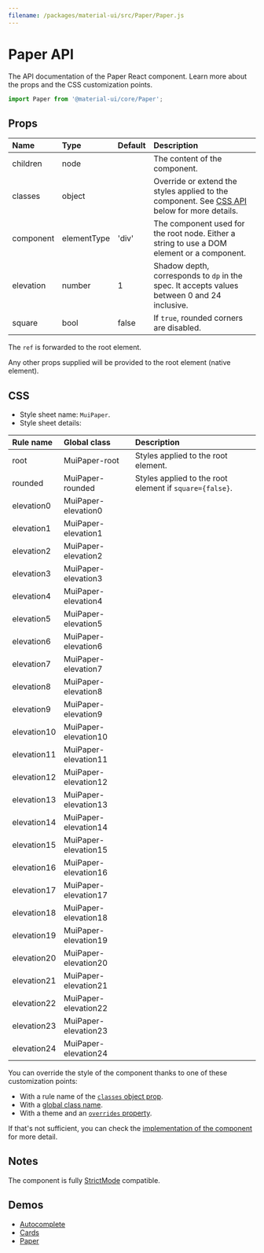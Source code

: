 ```yaml
---
filename: /packages/material-ui/src/Paper/Paper.js
---
```


<!--- This documentation is automatically generated, do not try to edit it. -->

# Paper API

<p class="description">The API documentation of the Paper React component. Learn more about the props and the CSS customization points.</p>

```js
import Paper from '@material-ui/core/Paper';
```



## Props

| Name | Type | Default | Description |
|:-----|:-----|:--------|:------------|
| <span class="prop-name">children</span> | <span class="prop-type">node</span> |  | The content of the component. |
| <span class="prop-name">classes</span> | <span class="prop-type">object</span> |  | Override or extend the styles applied to the component. See [CSS API](#css) below for more details. |
| <span class="prop-name">component</span> | <span class="prop-type">elementType</span> | <span class="prop-default">'div'</span> | The component used for the root node. Either a string to use a DOM element or a component. |
| <span class="prop-name">elevation</span> | <span class="prop-type">number</span> | <span class="prop-default">1</span> | Shadow depth, corresponds to `dp` in the spec. It accepts values between 0 and 24 inclusive. |
| <span class="prop-name">square</span> | <span class="prop-type">bool</span> | <span class="prop-default">false</span> | If `true`, rounded corners are disabled. |

The `ref` is forwarded to the root element.

Any other props supplied will be provided to the root element (native element).

## CSS

- Style sheet name: `MuiPaper`.
- Style sheet details:

| Rule name | Global class | Description |
|:-----|:-------------|:------------|
| <span class="prop-name">root</span> | <span class="prop-name">MuiPaper-root</span> | Styles applied to the root element.
| <span class="prop-name">rounded</span> | <span class="prop-name">MuiPaper-rounded</span> | Styles applied to the root element if `square={false}`.
| <span class="prop-name">elevation0</span> | <span class="prop-name">MuiPaper-elevation0</span> | 
| <span class="prop-name">elevation1</span> | <span class="prop-name">MuiPaper-elevation1</span> | 
| <span class="prop-name">elevation2</span> | <span class="prop-name">MuiPaper-elevation2</span> | 
| <span class="prop-name">elevation3</span> | <span class="prop-name">MuiPaper-elevation3</span> | 
| <span class="prop-name">elevation4</span> | <span class="prop-name">MuiPaper-elevation4</span> | 
| <span class="prop-name">elevation5</span> | <span class="prop-name">MuiPaper-elevation5</span> | 
| <span class="prop-name">elevation6</span> | <span class="prop-name">MuiPaper-elevation6</span> | 
| <span class="prop-name">elevation7</span> | <span class="prop-name">MuiPaper-elevation7</span> | 
| <span class="prop-name">elevation8</span> | <span class="prop-name">MuiPaper-elevation8</span> | 
| <span class="prop-name">elevation9</span> | <span class="prop-name">MuiPaper-elevation9</span> | 
| <span class="prop-name">elevation10</span> | <span class="prop-name">MuiPaper-elevation10</span> | 
| <span class="prop-name">elevation11</span> | <span class="prop-name">MuiPaper-elevation11</span> | 
| <span class="prop-name">elevation12</span> | <span class="prop-name">MuiPaper-elevation12</span> | 
| <span class="prop-name">elevation13</span> | <span class="prop-name">MuiPaper-elevation13</span> | 
| <span class="prop-name">elevation14</span> | <span class="prop-name">MuiPaper-elevation14</span> | 
| <span class="prop-name">elevation15</span> | <span class="prop-name">MuiPaper-elevation15</span> | 
| <span class="prop-name">elevation16</span> | <span class="prop-name">MuiPaper-elevation16</span> | 
| <span class="prop-name">elevation17</span> | <span class="prop-name">MuiPaper-elevation17</span> | 
| <span class="prop-name">elevation18</span> | <span class="prop-name">MuiPaper-elevation18</span> | 
| <span class="prop-name">elevation19</span> | <span class="prop-name">MuiPaper-elevation19</span> | 
| <span class="prop-name">elevation20</span> | <span class="prop-name">MuiPaper-elevation20</span> | 
| <span class="prop-name">elevation21</span> | <span class="prop-name">MuiPaper-elevation21</span> | 
| <span class="prop-name">elevation22</span> | <span class="prop-name">MuiPaper-elevation22</span> | 
| <span class="prop-name">elevation23</span> | <span class="prop-name">MuiPaper-elevation23</span> | 
| <span class="prop-name">elevation24</span> | <span class="prop-name">MuiPaper-elevation24</span> | 

You can override the style of the component thanks to one of these customization points:

- With a rule name of the [`classes` object prop](/customization/components/#overriding-styles-with-classes).
- With a [global class name](/customization/components/#overriding-styles-with-global-class-names).
- With a theme and an [`overrides` property](/customization/globals/#css).

If that's not sufficient, you can check the [implementation of the component](https://github.com/mui-org/material-ui/blob/master/packages/material-ui/src/Paper/Paper.js) for more detail.

## Notes

The component is fully [StrictMode](https://reactjs.org/docs/strict-mode.html) compatible.

## Demos

- [Autocomplete](/components/autocomplete/)
- [Cards](/components/cards/)
- [Paper](/components/paper/)

